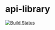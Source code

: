 # api-library

[![Build Status](https://travis-ci.com/rafaelvastag/api-library.svg?branch=main)](https://travis-ci.com/rafaelvastag/api-library)
